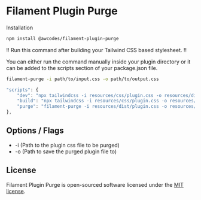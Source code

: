 # Filament Plugin Purge

Installation

```bash
npm install @awcodes/filament-plugin-purge
```

:bangbang: Run this command after building your Tailwind CSS based stylesheet. :bangbang:

You can either run the command manually inside your plugin directory or it can be added to the scripts section of your package.json file.

```bash
filament-purge -i path/to/input.css -o path/to/output.css
```

```js
"scripts": {
    "dev": "npx tailwindcss -i resources/css/plugin.css -o resources/dist/plugin.css --postcss --watch", // Example only
    "build": "npx tailwindcss -i resources/css/plugin.css -o resources/dist/plugin.css --postcss --minify && npm run purge", // Example only
    "purge": "filament-purge -i resources/dist/plugin.css -o resources/dist/plugin.css"
},
```

## Options / Flags

* -i (Path to the plugin css file to be purged)
* -o (Path to save the purged plugin file to)

## License

Filament Plugin Purge is open-sourced software licensed under the [MIT license](LICENSE.md).
